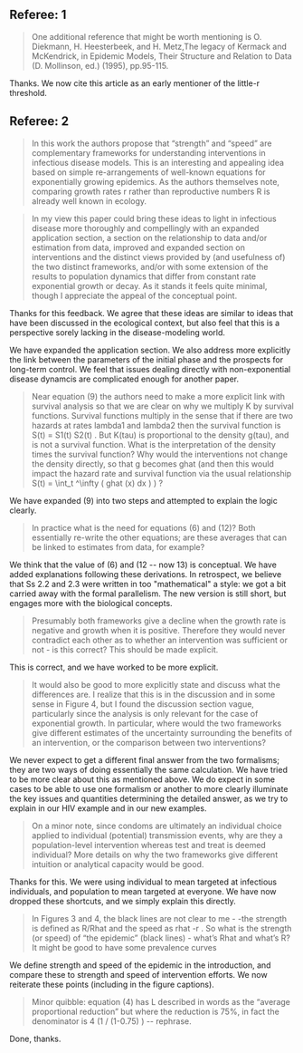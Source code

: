 
## Referee: 1

> One additional reference that might be worth mentioning is O. Diekmann, H. Heesterbeek, and H. Metz,The legacy of Kermack and McKendrick, in Epidemic Models, Their Structure and Relation to Data (D. Mollinson, ed.) (1995), pp.95-115.

Thanks. We now cite this article as an early mentioner of the little-r threshold.

## Referee: 2

> In this work the authors propose that “strength” and “speed” are complementary frameworks for understanding interventions in infectious disease models. This is an interesting and appealing idea based on simple re-arrangements of well-known equations for exponentially growing epidemics. As the authors themselves note, comparing growth rates r rather than reproductive numbers R is already well known in ecology. 

> In my view this paper could bring these ideas to light in infectious disease more thoroughly and compellingly with an expanded application section, a section on the relationship to data and/or estimation from data, improved and expanded section on interventions and the distinct views provided by (and usefulness of) the two distinct frameworks, and/or with some extension of the results to population dynamics that differ from constant rate exponential growth or decay. As it stands it feels quite minimal, though I appreciate the appeal of the conceptual point.

Thanks for this feedback. We agree that these ideas are similar to ideas that have been discussed in the ecological context, but also feel that this is a perspective sorely lacking in the disease-modeling world.

We have expanded the application section. We also address more explicitly the link between the parameters of the initial phase and the prospects for long-term control. We feel that issues dealing directly with non-exponential disease dynamcis are complicated enough for another paper.

> Near equation (9) the authors need to make a more explicit link with survival analysis so that we are clear on why we multiply K by survival functions. Survival functions multiply in the sense that if there are two hazards at rates lambda1 and lambda2 then the survival function is S(t) = S1(t) S2(t) . But K(tau) is proportional to the density g(tau), and is not a survival function. What is the interpretation of the density times the survival function? Why would the interventions not change the density directly, so that g becomes ghat (and then this would impact the hazard rate and survival function via the usual relationship S(t) = \int_t ^\infty ( ghat (x) dx )  ) ?

We have expanded (9) into two steps and attempted to explain the logic clearly.

> In practice what is the need for equations (6) and (12)? Both essentially re-write the other equations; are these averages that can be linked to estimates from data, for example?

We think that the value of (6) and (12 -- now 13) is conceptual. We have added explanations following these derivations. In retrospect, we believe that Ss 2.2 and 2.3 were written in too "mathematical" a style: we got a bit carried away with the formal parallelism. The new version is still short, but engages more with the biological concepts.

> Presumably both frameworks give a decline when the growth rate is negative and growth when it is positive. Therefore they would never contradict each other as to whether an intervention was sufficient or not - is this correct? This should be made explicit. 

This is correct, and we have worked to be more explicit.

> It would also be good to more explicitly state and discuss what the differences are. I realize that this is in the discussion and in some sense in Figure 4, but I found the discussion section vague, particularly since the analysis is only relevant for the case of exponential growth. In particular, where would the two frameworks give different estimates of the uncertainty surrounding the benefits of an intervention, or the comparison between two interventions?

We never expect to get a different final answer from the two formalisms; they are two ways of doing essentially the same calculation. We have tried to be more clear about this as mentioned above. We do expect in some cases to be able to use one formalism or another to more clearly illuminate the key issues and quantities determining the detailed answer, as we try to explain in our HIV example and in our new examples.

> On a minor note, since condoms are ultimately an individual choice applied to individual (potential) transmission events, why are they a population-level intervention whereas test and treat is deemed individual? More details on why the two frameworks give different intuition or analytical capacity would be good.

Thanks for this. We were using individual to mean targeted at infectious individuals, and population to mean targeted at everyone. We have now dropped these shortcuts, and we simply explain this directly.

> In Figures 3 and 4, the black lines are not clear to me - -the strength is defined as R/Rhat and the speed as rhat -r . So what is the strength (or speed) of “the epidemic” (black lines) - what’s Rhat and what’s R? It might be good to have some prevalence curves

We define strength and speed of the epidemic in the introduction, and compare these to strength and speed of intervention efforts. We now reiterate these points (including in the figure captions).

> Minor quibble: equation (4) has L described in words as the “average proportional reduction” but where the reduction is 75%, in fact the denominator is 4 (1 / (1-0.75) ) -- rephrase.

Done, thanks.

